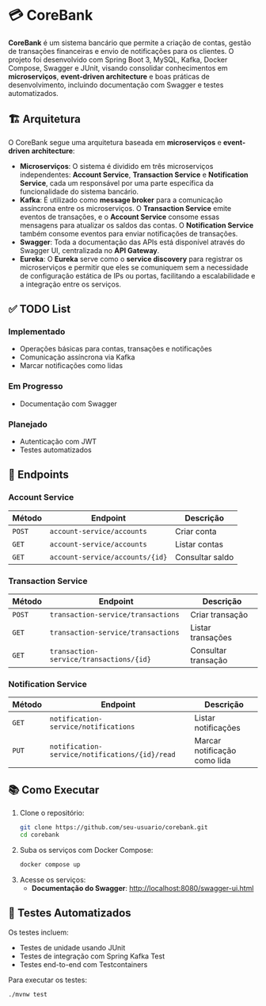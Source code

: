 # 💳 CoreBank

**CoreBank** é um sistema bancário que permite a criação de contas, gestão de transações financeiras e envio de
notificações para os clientes.
O projeto foi desenvolvido com Spring Boot 3, MySQL, Kafka, Docker Compose, Swagger e JUnit, visando consolidar
conhecimentos em **microserviços**, **event-driven architecture** e boas práticas de desenvolvimento,
incluindo documentação com Swagger e testes automatizados.

## 🏗️ **Arquitetura**

O CoreBank segue uma arquitetura baseada em **microserviços** e **event-driven architecture**:

- **Microserviços**: O sistema é dividido em três microserviços independentes: **Account Service**, **Transaction
  Service** e **Notification Service**, cada um responsável por uma parte específica da funcionalidade do sistema
  bancário.
- **Kafka**: É utilizado como **message broker** para a comunicação assíncrona entre os microserviços. O **Transaction
  Service** emite eventos de transações, e o **Account Service** consome essas mensagens para atualizar os saldos das
  contas. O **Notification Service** também consome eventos para enviar notificações de transações.
- **Swagger**: Toda a documentação das APIs está disponível através do Swagger UI, centralizada no **API Gateway**.
- **Eureka**: O **Eureka** serve como o **service discovery** para registrar os microserviços e permitir que eles se
  comuniquem sem a necessidade de configuração estática de IPs ou portas, facilitando a escalabilidade e a integração
  entre os serviços.

## ✅ TODO List

### Implementado

- Operações básicas para contas, transações e notificações
- Comunicação assíncrona via Kafka
- Marcar notificações como lidas

### Em Progresso

- Documentação com Swagger

### Planejado

- Autenticação com JWT
- Testes automatizados

## 📖 **Endpoints**

### **Account Service**

| Método | Endpoint                        | Descrição       |
|--------|---------------------------------|-----------------|
| `POST` | `account-service/accounts`      | Criar conta     |
| `GET`  | `account-service/accounts`      | Listar contas   |
| `GET`  | `account-service/accounts/{id}` | Consultar saldo |

### **Transaction Service**

| Método | Endpoint                                | Descrição           |
|--------|-----------------------------------------|---------------------|
| `POST` | `transaction-service/transactions`      | Criar transação     |
| `GET`  | `transaction-service/transactions`      | Listar transações   |
| `GET`  | `transaction-service/transactions/{id}` | Consultar transação |

### **Notification Service**

| Método | Endpoint                                       | Descrição                    |
|--------|------------------------------------------------|------------------------------|
| `GET`  | `notification-service/notifications`           | Listar notificações          |
| `PUT`  | `notification-service/notifications/{id}/read` | Marcar notificação como lida |

## 📚 **Como Executar**

1. Clone o repositório:
   ```bash
   git clone https://github.com/seu-usuario/corebank.git
   cd corebank
   ```  
2. Suba os serviços com Docker Compose:
   ```bash
   docker compose up
   ```  
3. Acesse os serviços:
    - **Documentação do Swagger**: [http://localhost:8080/swagger-ui.html](http://localhost:8080/swagger-ui.html)

## 🧪 **Testes Automatizados**

Os testes incluem:

- Testes de unidade usando JUnit
- Testes de integração com Spring Kafka Test
- Testes end-to-end com Testcontainers

Para executar os testes:

```bash
./mvnw test
```